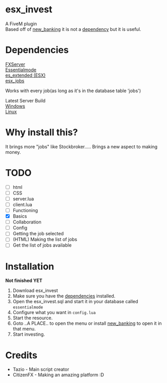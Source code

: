 # esx_invest
A FiveM plugin <br>
Based off of [new_banking](https://forum.fivem.net/t/release-new-banking-reskin/220487) it is not a [dependency](#dependencies) but it is useful.

# Dependencies
[FXServer](https://docs.fivem.net/server-manual/setting-up-a-server/)<br>
[Essentialmode](https://forum.fivem.net/t/release-essentialmode-base/3665)<br>
[es_extended (ESX)](https://forum.fivem.net/t/release-esx-base/39881)<br>
[esx_jobs](https://forum.fivem.net/t/release-esx-jobs/41949)<br>

Works with every job(as long as it's in the database table 'jobs')

Latest Server Build <br>
[Windows](https://runtime.fivem.net/artifacts/fivem/build_server_windows/master/)<br>
[Linux](https://runtime.fivem.net/artifacts/fivem/build_proot_linux/master/)

# Why install this?
It brings more "jobs" like Stockbroker.....
Brings a new aspect to making money.

# TODO
- [ ] html
- [ ] CSS
- [ ] server.lua
- [ ] client.lua
- [ ] Functioning
- [x] Basics
- [ ] Collaboration
- [ ] Config
- [ ] Getting the job selected
- [ ] (HTML) Making the list of jobs
- [ ] Get the list of jobs available

# Installation
**Not finished YET**

1. Download esx_invest
2. Make sure you have the [dependencies](#dependencies) installed.
3. Open the esx_invest.sql and start it in your database called `essentialmode`
4. Configure what you want in `config.lua`
5. Start the resource.
6. Goto ..A PLACE.. to open the menu or install [new_banking](https://forum.fivem.net/t/release-new-banking-reskin/220487) to open it in that menu.
7. Start investing.

# Credits
* Tazio - Main script creator
* CitizenFX - Making an amazing platform :D
